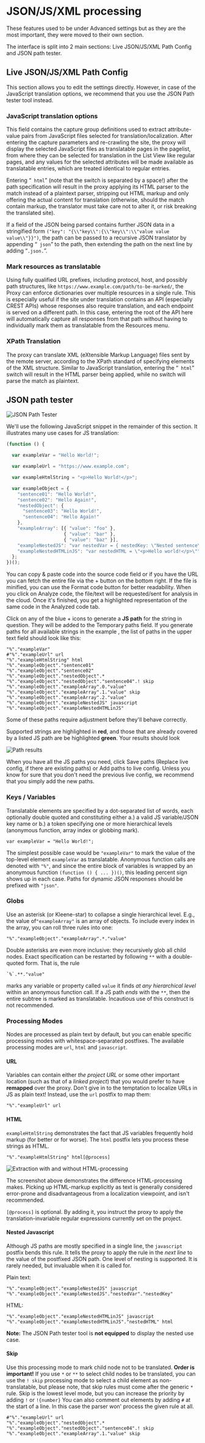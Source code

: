 # JSON/JS/XML processing

These features used to be under Advanced settings but as they are the most important, they were moved to their own section.

The interface is split into 2 main sections: Live JSON/JS/XML Path Config and JSON path tester.

## Live JSON/JS/XML Path Config

This section allows you to edit the settings directly. However, in case of the JavaScript translation options, we recommend that you use the JSON Path tester tool instead.

### JavaScript translation options

This field contains the capture group definitions used to extract attribute-value pairs from JavaScript files selected for translation/localization. After entering the capture parameters and re-crawling the site, the proxy will display the selected JavaScript files as translatable pages in the pagelist, from where they can be selected for translation in the List View like regular pages, and any values for the selected attributes will be made available as translatable entries, which are treated identical to regular entries.

Entering “` html`” (note that the switch is separated by a space!)  after the path specification will result in the proxy applying its HTML parser to the match instead of a plaintext parser, stripping out HTML markup and only offering the actual content for translation (otherwise, should the match contain markup, the translator must take care not to alter it, or risk breaking the translated site).

If a field of the JSON being parsed contains further JSON data in a stringified form `("key": "{\\"key\\":{\\"key\\":\\"value value value\\"}}")`, the path can be passed to a recursive JSON translator by appending “` json`” to the path, then extending the path on the next line by adding “`.json.`”.

### Mark resources as translatable

Using fully qualified URL prefixes, including protocol, host, and possibly path structures, like `https://www.example.com/path/to-be-marked/`, the Proxy can enforce dictionaries over multiple resources in a single rule. This is especially useful if the site under translation contains an API (especially CREST APIs) whose responses also require translation, and each endpoint is served on a different path. In this case, entering the root of the API here will automatically capture all responses from that path without having to individually mark them as translatable from the Resources menu.


### XPath Translation

The proxy can translate XML (eXtensible Markup Language) files sent by the remote server, according to the XPath standard of specifying elements of the XML structure. Similar to JavaScript translation, entering the “` html`” switch will result in the HTML parser being applied, while no switch will parse the match as plaintext.

## JSON path tester

![JSON Path Tester](/img/dashboard2/path_tester_default_view.png)

We'll use the following JavaScript snippet in the remainder of this section. It illustrates many use cases for JS translation:

``` javascript
(function () {

  var exampleVar = "Hello World!";

  var exampleUrl = "https://www.example.com";

  var exampleHtmlString = "<p>Hello World!</p>";

  var exampleObject = {
    "sentence01": "Hello World!",
    "sentence02": "Hello Again!",
    "nestedObject": {
      "sentence03": "Hello World!",
      "sentence04": "Hello Again!"
    },
    "exampleArray": [{ "value": "foo" },
                     { "value": "bar" },
                     { "value": "baz" }],
    "exampleNestedJS": "var nestedVar = { nestedKey: \"Nested sentence\"}",
    "exampleNestedHTMLinJS": "var nestedHTML = \"<p>Hello world!</p>\""
  };
})();
```

You can copy & paste code into the source code field or if you have the URL you can fetch the entire file via the + button on the bottom right. If the file is minified, you can use the Format code button for better readability. When you click on Analyze code, the file/text will be requested/sent for analysis in the cloud. Once it's finished, you get a highlighted representation of the same code in the Analyzed code tab.

Click on any of the blue + icons to generate a **JS path** for the string in question. They will be added to the Temporary paths field. If you generate paths for all available strings in the example , the list of paths in the upper text field should look like this:

```
"%"."exampleVar"
#"%"."exampleUrl" url
"%"."exampleHtmlString" html
"%"."exampleObject"."sentence01"
"%"."exampleObject"."sentence02"
"%"."exampleObject"."nestedObject".*
"%"."exampleObject"."nestedObject"."sentence04".! skip
"%"."exampleObject"."exampleArray".0."value"
"%"."exampleObject"."exampleArray".1."value" skip
"%"."exampleObject"."exampleArray".2."value"
"%"."exampleObject"."exampleNestedJS" javascript
"%"."exampleObject"."exampleNestedHTMLinJS"
```

Some of these paths require adjustment before they'll behave correctly.

Supported strings are highlighted in **red**, and those that are already covered by a listed JS path are be highlighted **green**. Your results should look

![Path results](/img/dashboard2/path_tester_results.png)

When you have all the JS paths you need, click Save paths (Replace live config, if there are existing paths) or Add paths to live config. Unless you know for sure that you don't need the previous live config, we recommend that you simply add the new paths.

### Keys / Variables

Translatable elements are specified by a dot-separated list of words, each optionally double quoted and constituting either a.) a valid JS variable/JSON key name or b.) a token specifying one or more hierarchical levels (anonymous function, array index or globbing mark).

```
var exampleVar = "Hello World!";
```
The simplest possible case would be `"exampleVar"` to mark the value of the top-level element `exampleVar` as translatable. Anonymous function calls are denoted with `"%"`, and since the entire block of variables is wrapped by an anonymous function `(function () { ... })()`, this leading percent sign shows up in each case. Paths for dynamic JSON responses should be prefixed with `"json"`.

### Globs

Use an asterisk (or Kleene-star) to collapse a single hierarchical level. E.g., the value of`"exampleArray"` is an array of objects. To include every index in the array, you can roll three rules into one:

```
"%"."exampleObject"."exampleArray".*."value"
```

Double asterisks are even more inclusive: they recursively glob all child nodes. Exact specification can be restarted by following `**` with a double-quoted form. That is, the rule

```
`%`.**."value"
```
marks any variable or property called `value` it finds *at any hierarchical level* within an anonymous function call. If a JS path *ends* with the `**`, then the entire subtree is marked as translatable. Incautious use of this construct is not recommended.

### Processing Modes

Nodes are processed as plain text by default, but you can enable specific processing modes with whitespace-separated postfixes. The available processing modes are `url`, `html` and `javascript`.

#### URL

Variables can contain either *the project URL* or some other important location (such as that of a *linked project*) that you would prefer to have **remapped** over the proxy. Don't give in to the temptation to localize URLs in JS as plain text! Instead, use the `url` postfix to map them:

```
"%"."exampleUrl" url
```

#### HTML

`exampleHtmlString` demonstrates the fact that JS variables frequently hold markup (for better or for worse). The `html` postfix lets you process these strings as HTML.

```
"%"."exampleHtmlString" html[@process]
```

![Extraction with and without HTML-processing](/img/workbench/js_entry_wo_markup_comparison.png)

The screenshot above demonstrates the difference HTML-processing makes. Picking up HTML-markup explicitly as text is generally considered error-prone and disadvantageous from a localization viewpoint, and isn't recommended.

`[@process]` is optional. By adding it, you instruct the proxy to apply the translation-invariable regular expressions currently set on the project.

#### Nested Javascript

Although JS paths are mostly specified in a single line, the `javascript` postfix bends this rule. It tells the proxy to apply the rule in the *next line* to the value of the postfixed JSON path. One level of nesting is supported. It is rarely needed, but invaluable when it is called for.

Plain text:

```
"%"."exampleObject"."exampleNestedJS" javascript
"%"."exampleObject"."exampleNestedJS"."nestedVar"."nestedKey"
```

HTML:

```
"%"."exampleObject"."exampleNestedHTMLinJS" javascript
"%"."exampleObject"."exampleNestedHTMLinJS"."nestedHTML" html
```
**Note:** The JSON Path tester tool is **not equipped** to display the nested use case.

#### Skip

Use this processing mode to mark child node not to be translated. **Order is important!**
If you use `*` or `**` to select child nodes to be translated, you can use the `! skip` processing mode to select a child element as non-translatable, but please note, that skip rules must come after the generic `*` rule. Skip is the lowest level mode, but you can increase the priority by adding `!` or `!{number}`
You can also comment out elements by adding `#` at the start of a line. In this case the parser won' process the given rule at all.

```
#"%"."exampleUrl" url
"%"."exampleObject"."nestedObject".*
"%"."exampleObject"."nestedObject"."sentence04".! skip
"%"."exampleObject"."exampleArray".1."value" skip
```
